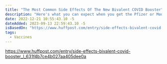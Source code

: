 ```yaml
---
title: "The Most Common Side Effects Of The New Bivalent COVID Booster"
description: "Here's what you can expect when you get the Pfizer or Moderna vaccine and how you can ease any symptoms."
date: 2022-12-21 10:55:43.10 -5
dateAdded: 2023-09-13 22:59:43.10 -5
isBasedOn: "https://www.huffpost.com/entry/side-effects-bivalent-covid-booster_l_631f4b7ce4b027aa405dee0a"
tags:
  - Vaccines
---
```


https://www.huffpost.com/entry/side-effects-bivalent-covid-booster_l_631f4b7ce4b027aa405dee0a
